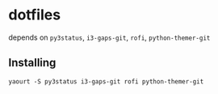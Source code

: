 # dotfiles

depends on ```py3status```, ```i3-gaps-git```, ```rofi```, ```python-themer-git```

## Installing

```
yaourt -S py3status i3-gaps-git rofi python-themer-git
```
